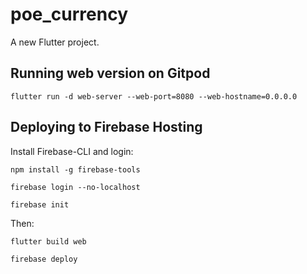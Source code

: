 # poe_currency

A new Flutter project.

## Running web version on Gitpod

`flutter run -d web-server --web-port=8080 --web-hostname=0.0.0.0`

## Deploying to Firebase Hosting

Install Firebase-CLI and login:

`npm install -g firebase-tools`

`firebase login --no-localhost`

`firebase init`

Then:

`flutter build web`

`firebase deploy`